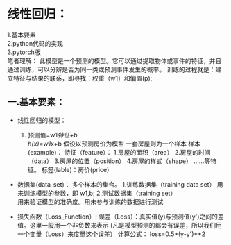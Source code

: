 # 线性回归：
  1.基本要素  
  2.python代码的实现  
  3.pytorch版  
  笔者理解：
  此模型是一个预测的模型。它可以通过提取物体或事件的特征，并且通过训练，可以分辨是否为同一类或预测事件发生的概率。
  训练的过程就是：建立特征与结果的联系，即寻找：权重（w1）和偏置(p);
  		
## 一.基本要素：
  * 线性回归的模型：  
  
	1. 预测值=w1*特征+b  
	h(x)=w1*x+b
	假设以预测房价为模型
	一套房屋则为一个样本
	样本(example)：
	特征（feature）：
	1.房屋的面积（area）
	2.房屋的时间（data）
	3.房屋的位置（position）
	4.房屋的样式（shape）
......等特征。
标签(lable)：房价(price)
  * 数据集(data_set)： 多个样本的集合。
  	1.训练数据集（training data set）
		 用来训练模型的参数，即 w1,b;
        2.测试数据集（training set）	
		 用来验证模型的准确度。用未参与训练的数据进行测试
  * 损失函数（Loss_Function）:
  	 误差（Loss）：真实值(y)与预测值(y')之间的差值。这里一般用一个非负数来表示
  	(凡是模型预测的都会有误差，所以我们用一个变量（Loss）来度量这个误差）
	计算公式：
	loss=0.5*(y-y')**2

	
